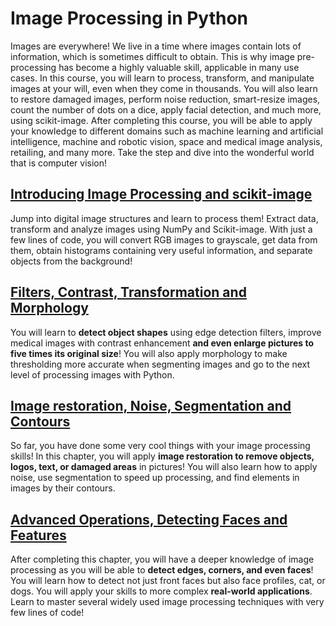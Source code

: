 # Image Processing in Python

Images are everywhere! We live in a time where images contain lots of information, which is sometimes difficult to obtain. This is why image pre-processing has become a highly valuable skill, applicable in many use cases. In this course, you will learn to process, transform, and manipulate images at your will, even when they come in thousands. You will also learn to restore damaged images, perform noise reduction, smart-resize images, count the number of dots on a dice, apply facial detection, and much more, using scikit-image. After completing this course, you will be able to apply your knowledge to different domains such as machine learning and artificial intelligence, machine and robotic vision, space and medical image analysis, retailing, and many more. Take the step and dive into the wonderful world that is computer vision!

## [Introducing Image Processing and scikit-image](1/README.md)

Jump into digital image structures and learn to process them! Extract data, transform and analyze images using NumPy and Scikit-image. With just a few lines of code, you will convert RGB images to grayscale, get data from them, obtain histograms containing very useful information, and separate objects from the background!

## [Filters, Contrast, Transformation and Morphology](2/README.md)

You will learn to **detect object shapes** using edge detection filters, improve medical images with contrast enhancement **and even enlarge pictures to five times its original size**! You will also apply morphology to make thresholding more accurate when segmenting images and go to the next level of processing images with Python.

## [Image restoration, Noise, Segmentation and Contours](3/README.md)

So far, you have done some very cool things with your image processing skills! In this chapter, you will apply **image restoration to remove objects, logos, text, or damaged areas** in pictures! You will also learn how to apply noise, use segmentation to speed up processing, and find elements in images by their contours.

## [Advanced Operations, Detecting Faces and Features](4/README.md)

After completing this chapter, you will have a deeper knowledge of image processing as you will be able to **detect edges, corners, and even faces**! You will learn how to detect not just front faces but also face profiles, cat, or dogs. You will apply your skills to more complex **real-world applications**. Learn to master several widely used image processing techniques with very few lines of code!
